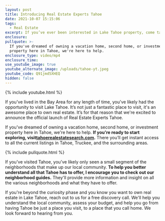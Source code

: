 ```yaml
---
layout: post
title: Introducing Real Estate Experts Tahoe
date: 2021-10-07 15:15:06
tags:
  - Real Estate
excerpt: If you’ve ever been interested in Lake Tahoe property, come take a look.
enclosure:
pullquote: >-
  If you've dreamed of owning a vacation home, second home, or investment
  property here in Tahoe, we're here to help.
enclosure_type: video/mp4
enclosure_time:
use_youtube_image: true
youtube_alternate_image: /uploads/tahoe-yt.jpeg
youtube_code: Q91jmd5XHEQ
hidden: false
---
```

{% include youtube.html %}

If you've lived in the Bay Area for any length of time, you've likely had the opportunity to visit Lake Tahoe. It’s not just a fantastic place to visit, it's an awesome place to own real estate. It’s for that reason that we're excited to announce the official launch of Real Estate Experts Tahoe.

If you've dreamed of owning a vacation home, second home, or investment property here in Tahoe, we're here to help. **If you're ready to start exploring, visit**[**tahoerealestatesearch.com**](http://tahoerealestatesearch.com)**.** There you’ll get instant access to all the current listings in Tahoe, Truckee, and the surrounding areas.

{% include pullquote.html %}

If you've visited Tahoe, you’ve likely only seen a small segment of the neighborhoods that make up our local community. **To help you better understand all that Tahoe has to offer, I encourage you to check out our neighborhood guides.** They'll provide more information and insight on all the various neighborhoods and what they have to offer.

If you're beyond the curiosity phase and you know you want to own real estate in Lake Tahoe, reach out to us for a free discovery call. We'll help you understand the local community, assess your budget, and help you go from having Tahoe be just a place you visit, to a place that you call home. We look forward to hearing from you.
